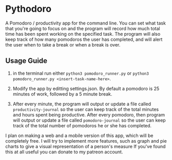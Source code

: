 # Pythodoro

A Pomodoro / productivity app for the command line. You can set what task that you're going to focus on and the program will record how much total time has been spent working on the specified task. The program will also keep track of how many pomodoros the user has completed, and will alert the user when to take a break or when a break is over.



## Usage Guide


1. in the terminal run either `python3 pomodoro_runner.py` or `python3 pomodoro_runner.py <insert-task-name-here>`.   

2. Modify the app by editting settings.json. By default a pomodoro is 25 minutes of work, followed by a 5 minute break. 

3. After every minute, the program will output or update a file called `productivity-journal` so the user can keep track of the total minutes and hours spent being productive. After every pomodoro, then program will output or update a file called `pomodoro-journal` so the user can keep track of the total number of pomodoros he or she has completed. 



I plan on making a web and a mobile version of this app, which will be completely free. I will try to implement more features, such as graph and pie charts to give a visual representation of a person's  measure If you've found this at all useful you can donate to my patreon account. 